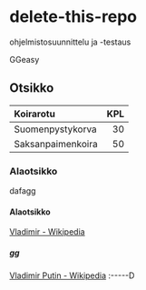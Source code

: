 # delete-this-repo

ohjelmistosuunnittelu ja -testaus

GGeasy
## Otsikko
|Koirarotu|KPL|
|:---------|--:|
|Suomenpystykorva |30 |
|Saksanpaimenkoira|50 |
### Alaotsikko
dafagg
#### Alaotsikko
[Vladimir - Wikipedia](http://i4.mirror.co.uk/incoming/article7252128.ece/ALTERNATES/s615/Vladimir-Putin.jpg)
##### gg
[Vladimir Putin - Wikipedia](http://wikipedia.org/wiki/Vladimir_putin)
:-----D
